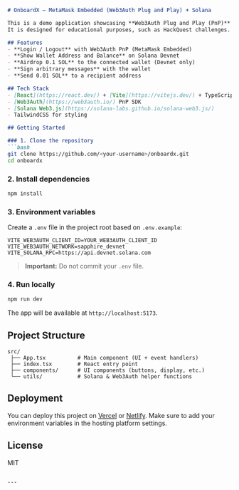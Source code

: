 
````markdown
# OnboardX – MetaMask Embedded (Web3Auth Plug and Play) + Solana

This is a demo application showcasing **Web3Auth Plug and Play (PnP)** with **MetaMask Embedded** and **Solana Web3.js** integration.  
It is designed for educational purposes, such as HackQuest challenges.

## Features
- **Login / Logout** with Web3Auth PnP (MetaMask Embedded)
- **Show Wallet Address and Balance** on Solana Devnet
- **Airdrop 0.1 SOL** to the connected wallet (Devnet only)
- **Sign arbitrary messages** with the wallet
- **Send 0.01 SOL** to a recipient address

## Tech Stack
- [React](https://react.dev/) + [Vite](https://vitejs.dev/) + TypeScript
- [Web3Auth](https://web3auth.io/) PnP SDK
- [Solana Web3.js](https://solana-labs.github.io/solana-web3.js/)
- TailwindCSS for styling

## Getting Started

### 1. Clone the repository
```bash
git clone https://github.com/<your-username>/onboardx.git
cd onboardx
````

### 2. Install dependencies

```bash
npm install
```

### 3. Environment variables

Create a `.env` file in the project root based on `.env.example`:

```env
VITE_WEB3AUTH_CLIENT_ID=YOUR_WEB3AUTH_CLIENT_ID
VITE_WEB3AUTH_NETWORK=sapphire_devnet
VITE_SOLANA_RPC=https://api.devnet.solana.com
```

> **Important:** Do not commit your `.env` file.

### 4. Run locally

```bash
npm run dev
```

The app will be available at `http://localhost:5173`.

## Project Structure

```
src/
 ├── App.tsx          # Main component (UI + event handlers)
 ├── index.tsx        # React entry point
 ├── components/      # UI components (buttons, display, etc.)
 └── utils/           # Solana & Web3Auth helper functions
```

## Deployment

You can deploy this project on [Vercel](https://vercel.com/) or [Netlify](https://www.netlify.com/).
Make sure to add your environment variables in the hosting platform settings.

## License

MIT

```

---
